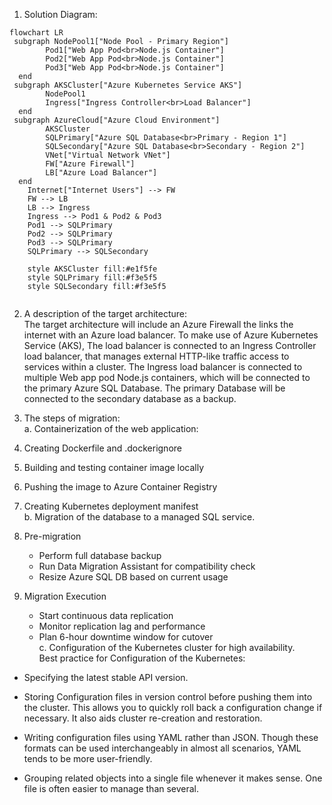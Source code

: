 1.	Solution Diagram:
```mermaid
flowchart LR
 subgraph NodePool1["Node Pool - Primary Region"]
        Pod1["Web App Pod<br>Node.js Container"]
        Pod2["Web App Pod<br>Node.js Container"]
        Pod3["Web App Pod<br>Node.js Container"]
  end
 subgraph AKSCluster["Azure Kubernetes Service AKS"]
        NodePool1
        Ingress["Ingress Controller<br>Load Balancer"]
  end
 subgraph AzureCloud["Azure Cloud Environment"]
        AKSCluster
        SQLPrimary["Azure SQL Database<br>Primary - Region 1"]
        SQLSecondary["Azure SQL Database<br>Secondary - Region 2"]
        VNet["Virtual Network VNet"]
        FW["Azure Firewall"]
        LB["Azure Load Balancer"]
  end
    Internet["Internet Users"] --> FW
    FW --> LB
    LB --> Ingress
    Ingress --> Pod1 & Pod2 & Pod3
    Pod1 --> SQLPrimary
    Pod2 --> SQLPrimary
    Pod3 --> SQLPrimary
    SQLPrimary --> SQLSecondary

    style AKSCluster fill:#e1f5fe
    style SQLPrimary fill:#f3e5f5
    style SQLSecondary fill:#f3e5f5


```

2.	A description of the target architecture:  
The target architecture will include an Azure Firewall the links the internet with an Azure load balancer. To make use of Azure Kubernetes Service (AKS), The load balancer is connected to an Ingress Controller load balancer, that manages external HTTP-like traffic access to services within a cluster.  The Ingress load balancer is connected to multiple Web app pod Node.js containers, which will be connected to the primary Azure SQL Database. The primary Database will be connected to the secondary database as a backup.

3.	The steps of migration:  
a.	Containerization of the web application:
1.	Creating Dockerfile and .dockerignore  
2.	Building and testing container image locally  
3.	Pushing the image to Azure Container Registry   
4.	Creating  Kubernetes deployment manifest    
b.	Migration of the database to a managed SQL service.  
1. Pre-migration  
   - Perform full database backup  
   - Run Data Migration Assistant for compatibility check  
   - Resize Azure SQL DB based on current usage  

2. Migration Execution  
   - Start continuous data replication  
   - Monitor replication lag and performance  
   - Plan 6-hour downtime window for cutover  
c.	Configuration of the Kubernetes cluster for high availability.  
Best practice for Configuration of the Kubernetes:  
-	Specifying the latest stable API version.  
-	Storing Configuration files in version control before pushing them into the cluster. This allows you to quickly roll back a configuration change if necessary. It also aids cluster re-creation and restoration.  

-	Writing configuration files using YAML rather than JSON. Though these formats can be used interchangeably in almost all scenarios, YAML tends to be more user-friendly.

-	Grouping related objects into a single file whenever it makes sense. One file is often easier to manage than several.

 
